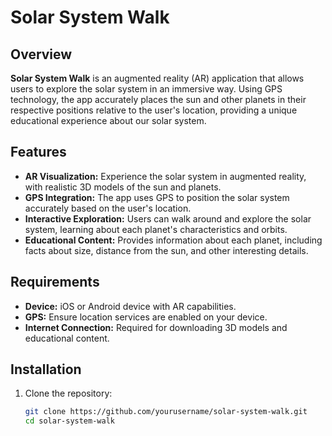 # Solar System Walk

## Overview

**Solar System Walk** is an augmented reality (AR) application that allows users to explore the solar system in an immersive way. Using GPS technology, the app accurately places the sun and other planets in their respective positions relative to the user's location, providing a unique educational experience about our solar system.

## Features

- **AR Visualization:** Experience the solar system in augmented reality, with realistic 3D models of the sun and planets.
- **GPS Integration:** The app uses GPS to position the solar system accurately based on the user's location.
- **Interactive Exploration:** Users can walk around and explore the solar system, learning about each planet's characteristics and orbits.
- **Educational Content:** Provides information about each planet, including facts about size, distance from the sun, and other interesting details.

## Requirements

- **Device:** iOS or Android device with AR capabilities.
- **GPS:** Ensure location services are enabled on your device.
- **Internet Connection:** Required for downloading 3D models and educational content.

## Installation

1. Clone the repository:
   ```bash
   git clone https://github.com/yourusername/solar-system-walk.git
   cd solar-system-walk

